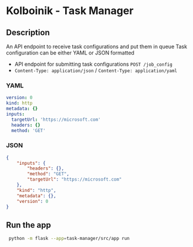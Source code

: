 # Kolboinik - Task Manager

## Description

An API endpoint to receive task configurations and put them in queue
Task configuration can be either YAML or JSON formatted

- API endpoint for submitting task configurations `POST /job_config`
- `Content-Type: application/json` / `Content-Type: application/yaml`

### YAML

```yaml
version: 0
kind: http
metadata: {}
inputs:
  targetUrl: 'https://microsoft.com'
  headers: {}
  method: 'GET'
```

### JSON

```json
{
    "inputs": {
        "headers": {},
        "method": "GET",
        "targetUrl": "https://microsoft.com"
    },
    "kind": "http",
    "metadata": {},
    "version": 0
}
```

## Run the app

```bash
 python -m flask --app=task-manager/src/app run
```
